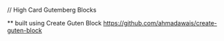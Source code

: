 //  High Card Gutemberg Blocks 

** built using Create Guten Block https://github.com/ahmadawais/create-guten-block

